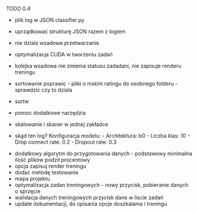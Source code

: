 TODO 0.4


- plik log w JSON classifier.py
- uprządkować strukturę JSON razem z logiem
- nie dziala wsadowe przetwarzanie

- optymalizacja CUDA w tworzeniu zadań
- kolejka wsadowa nie zmienia statusu zadadani, nie zapisuje renderu treningu

- sortowanie poprawic - pliki o niskim ratingu do osobnego folderu - sprawdzic czy to dziala
- sortw
- pomoc dodatkowe narzędzia

- skalowanie i skaner w jednej zakładce
- skąd ten log?
        Konfiguracja modelu:
        - Architektura: b0
        - Liczba klas: 10
        - Drop connect rate: 0.2
        - Dropout rate: 0.3

<!-- - fine-tuning dopracowac - dialog do poprawy ładowanie profili nie dziala -->

- dodatkowy algorytm do przygotowania danych - podstawowy minimalna ilość plików podził procentowy
- opcja zapisuj render treningu
- dodac metodę testowania
- mapa projektu
- optymalizacja zadan treningowych - nowy przycisk, pobieranie danych o sprzęcie
- walidacja danych treningowych przycisk dane w liscie zadań
- update dokumentacji, do opisania opcje doszkalania i treningu

